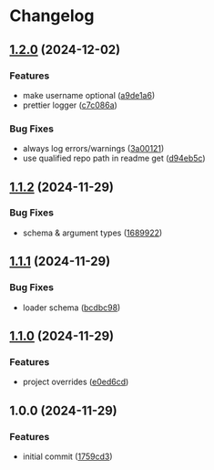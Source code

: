# Changelog

## [1.2.0](https://github.com/chenasraf/github-repos-astro-loader/compare/v1.1.2...v1.2.0) (2024-12-02)


### Features

* make username optional ([a9de1a6](https://github.com/chenasraf/github-repos-astro-loader/commit/a9de1a6b23afffb9282a9845a59aa94a3016117c))
* prettier logger ([c7c086a](https://github.com/chenasraf/github-repos-astro-loader/commit/c7c086a84516653b6f0df4c6a18f823cbc025ee7))


### Bug Fixes

* always log errors/warnings ([3a00121](https://github.com/chenasraf/github-repos-astro-loader/commit/3a00121ab76288dca3f8daeb681d2d1021ebc080))
* use qualified repo path in readme get ([d94eb5c](https://github.com/chenasraf/github-repos-astro-loader/commit/d94eb5c4f257ea94202f0d0d803d03623a019844))

## [1.1.2](https://github.com/chenasraf/github-repos-astro-loader/compare/v1.1.1...v1.1.2) (2024-11-29)


### Bug Fixes

* schema & argument types ([1689922](https://github.com/chenasraf/github-repos-astro-loader/commit/16899229751edf811543fc12f4377e94052ed2cf))

## [1.1.1](https://github.com/chenasraf/github-repos-astro-loader/compare/v1.1.0...v1.1.1) (2024-11-29)


### Bug Fixes

* loader schema ([bcdbc98](https://github.com/chenasraf/github-repos-astro-loader/commit/bcdbc983e08458b26f4376e1485cc7fc2244303d))

## [1.1.0](https://github.com/chenasraf/github-repos-astro-loader/compare/v1.0.0...v1.1.0) (2024-11-29)


### Features

* project overrides ([e0ed6cd](https://github.com/chenasraf/github-repos-astro-loader/commit/e0ed6cda76c0fecc2a44cfe0ad7cbdf8e5da5e82))

## 1.0.0 (2024-11-29)


### Features

* initial commit ([1759cd3](https://github.com/chenasraf/github-repos-astro-loader/commit/1759cd35e09ee2fb803f7d1a24b45c337d693251))
